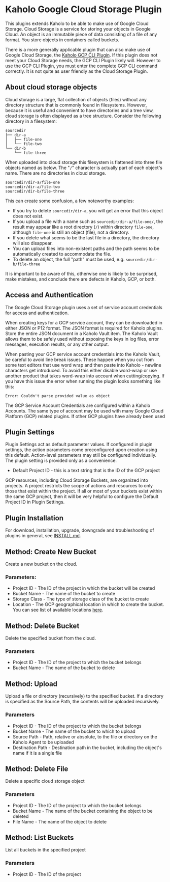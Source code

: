 # Kaholo Google Cloud Storage Plugin
This plugins extends Kaholo to be able to make use of Google Cloud Storage. Cloud Storage is a service for storing your objects in Google Cloud. An object is an immutable piece of data consisting of a file of any format. You store objects in containers called buckets.

There is a more generally applicable plugin that can also make use of Google Cloud Storage, the [Kaholo GCP CLI Plugin](https://github.com/Kaholo/kaholo-plugin-gcp-cli). If this plugin does not meet your Cloud Storage needs, the GCP CLI Plugin likely will. However to use the GCP CLI Plugin, you must enter the complete GCP CLI command correctly. It is not quite as user friendly as the Cloud Storage Plugin.

## About cloud storage objects
Cloud storage is a large, flat collection of objects (files) without any directory structure that is commonly found in filesystems. However, because it is useful and convenient to have directories and a tree view, cloud storage is often displayed as a tree structure. Consider the following directory in a filesystem:

    sourcedir
    ├── dir-a
    │   ├── file-one
    │   └── file-two
    └── dir-b
        └── file-three

When uploaded into cloud storage this filesystem is flattened into three file objects named as below. The "`/`" character is actually part of each object's name. There are no directories in cloud storage.

    sourcedir/dir-a/file-one
    sourcedir/dir-a/file-two
    sourcedir/dir-b/file-three

This can create some confusion, a few noteworthy examples:
* If you try to delete `sourcedir/dir-a`, you will get an error that this object does not exist.
* If you upload a file with a name such as `sourcedir/dir-a/file-one/`, the result may appear like a root directory (`/`) within directory `file-one`, although `file-one` is still an object (file), not a directory.
* If you delete what seems to be the last file in a directory, the directory will also disappear.
* You can upload files into non-existent paths and the path seems to be automatically created to accommodate the file.
* To delete an object, the full "path" must be used, e.g. `sourcedir/dir-b/file-three`

It is important to be aware of this, otherwise one is likely to be surprised, make mistakes, and conclude there are defects in Kaholo, GCP, or both.

## Access and Authentication
The Google Cloud Storage plugin uses a set of service account credentials for access and authentication.

When creating keys for a GCP service account, they can be downloaded in either JSON or P12 format. The JSON format is required for Kaholo plugins. Store the entire JSON document in a Kaholo Vault item. The Kaholo Vault allows them to be safely used without exposing the keys in log files, error messages, execution results, or any other output.

When pasting your GCP service account credentials into the Kaholo Vault, be careful to avoid line break issues. These happen when you cut from some text editors that use word wrap and then paste into Kaholo - newline characters get introduced. To avoid this either disable word-wrap or use another product that takes word-wrap into account when cutting/copying. If you have this issue the error when running the plugin looks something like this:

    Error: Couldn't parse provided value as object

The GCP Service Account Credentials are configured within a Kaholo Accounts. The same type of account may be used with many Google Cloud Platform (GCP) related plugins. If other GCP plugins have already been used

## Plugin Settings
Plugin Settings act as default parameter values. If configured in plugin settings, the action parameters come preconfigured upon creation using this default. Action-level parameters may still be configured individually. The plugin setting is provided only as a convenience.

* Default Project ID - this is a text string that is the ID of the GCP project

GCP resources, including Cloud Storage Buckets, are organized into projects. A project restricts the scope of actions and resources to only those that exist within the project. If all or most of your buckets exist within the same GCP project, then it will be very helpful to configure the Default Project ID in Plugin Settings.

## Plugin Installation
For download, installation, upgrade, downgrade and troubleshooting of plugins in general, see [INSTALL.md](./INSTALL.md).

## Method: Create New Bucket
Create a new bucket on the cloud.

### Parameters:
* Project ID - The ID of the project in which the bucket will be created
* Bucket Name - The name of the bucket to create
* Storage Class - The type of storage class of the bucket to create
* Location - The GCP geographical location in which to create the bucket. You can see list of available locations [here](https://cloud.google.com/storage/docs/locations).

## Method: Delete Bucket
Delete the specified bucket from the cloud.

### Parameters
* Project ID - The ID of the project to which the bucket belongs
* Bucket Name - The name of the bucket to delete

## Method: Upload
Upload a file or directory (recursively) to the specified bucket. If a directory is specified as the Source Path, the contents will be uploaded recursively.

### Parameters
* Project ID - The ID of the project to which the bucket belongs
* Bucket Name - The name of the bucket to which to upload
* Source Path - Path, relative or absolute, to the file or directory on the Kaholo Agent to be uploaded
* Destination Path - Destination path in the bucket, including the object's name if it is a single file

## Method: Delete File
Delete a specific cloud storage object

### Parameters
* Project ID - The ID of the project to which the bucket belongs
* Bucket Name - The name of the bucket containing the object to be deleted
* File Name - The name of the object to delete

## Method: List Buckets
List all buckets in the specified project

### Parameters
* Project ID - The ID of the project
